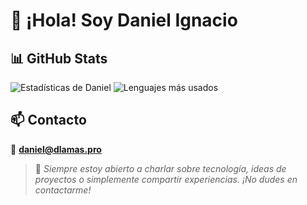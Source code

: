 # 👋 ¡Hola! Soy Daniel Ignacio

## 📊 GitHub Stats

![Estadísticas de Daniel](https://github-readme-stats-mu-three-35.vercel.app/api?username=dlamas685&show_icons=true&count_private=true&theme=default)
![Lenguajes más usados](https://github-readme-stats-mu-three-35.vercel.app/api/top-langs/?username=dlamas685&layout=compact&theme=default)

## 📫 Contacto

📧 **daniel@dlamas.pro**  

> 💬 *Siempre estoy abierto a charlar sobre tecnología, ideas de proyectos o simplemente compartir experiencias. ¡No dudes en contactarme!*

<!--
**dlamas685/dlamas685** is a ✨ _special_ ✨ repository because its `README.md` (this file) appears on your GitHub profile.

Here are some ideas to get you started:

- 🔭 I’m currently working on ...
- 🌱 I’m currently learning ...
- 👯 I’m looking to collaborate on ...
- 🤔 I’m looking for help with ...
- 💬 Ask me about ...
- 📫 How to reach me: ...
- 😄 Pronouns: ...
- ⚡ Fun fact: ...
-->
